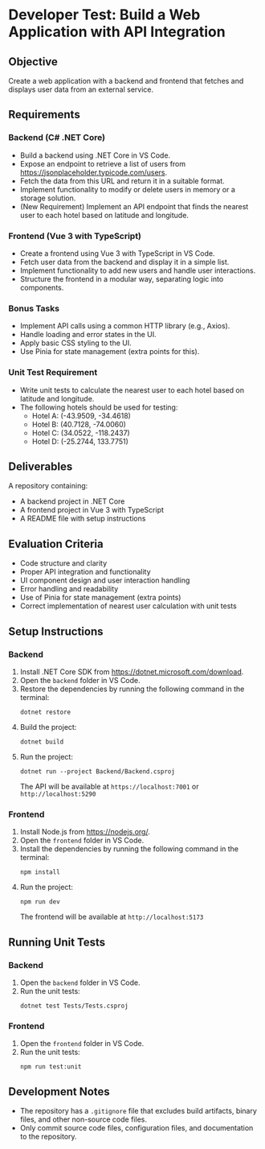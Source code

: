 # Developer Test: Build a Web Application with API Integration

## Objective

Create a web application with a backend and frontend that fetches and displays user data from an external service.

## Requirements

### Backend (C# .NET Core)
- Build a backend using .NET Core in VS Code.
- Expose an endpoint to retrieve a list of users from https://jsonplaceholder.typicode.com/users.
- Fetch the data from this URL and return it in a suitable format.
- Implement functionality to modify or delete users in memory or a storage solution.
- (New Requirement) Implement an API endpoint that finds the nearest user to each hotel based on latitude and longitude.

### Frontend (Vue 3 with TypeScript)
- Create a frontend using Vue 3 with TypeScript in VS Code.
- Fetch user data from the backend and display it in a simple list.
- Implement functionality to add new users and handle user interactions.
- Structure the frontend in a modular way, separating logic into components.

### Bonus Tasks
- Implement API calls using a common HTTP library (e.g., Axios).
- Handle loading and error states in the UI.
- Apply basic CSS styling to the UI.
- Use Pinia for state management (extra points for this).

### Unit Test Requirement
- Write unit tests to calculate the nearest user to each hotel based on latitude and longitude.
- The following hotels should be used for testing:
  - Hotel A: (-43.9509, -34.4618)
  - Hotel B: (40.7128, -74.0060)
  - Hotel C: (34.0522, -118.2437)
  - Hotel D: (-25.2744, 133.7751)

## Deliverables

A repository containing:
- A backend project in .NET Core
- A frontend project in Vue 3 with TypeScript
- A README file with setup instructions

## Evaluation Criteria
- Code structure and clarity
- Proper API integration and functionality
- UI component design and user interaction handling
- Error handling and readability
- Use of Pinia for state management (extra points)
- Correct implementation of nearest user calculation with unit tests

## Setup Instructions

### Backend

1. Install .NET Core SDK from https://dotnet.microsoft.com/download.
2. Open the `backend` folder in VS Code.
3. Restore the dependencies by running the following command in the terminal:
   ```
   dotnet restore
   ```
4. Build the project:
   ```
   dotnet build
   ```
5. Run the project:
   ```
   dotnet run --project Backend/Backend.csproj
   ```
   The API will be available at `https://localhost:7001` or `http://localhost:5290`

### Frontend

1. Install Node.js from https://nodejs.org/.
2. Open the `frontend` folder in VS Code.
3. Install the dependencies by running the following command in the terminal:
   ```
   npm install
   ```
4. Run the project:
   ```
   npm run dev
   ```
   The frontend will be available at `http://localhost:5173`

## Running Unit Tests

### Backend

1. Open the `backend` folder in VS Code.
2. Run the unit tests:
   ```
   dotnet test Tests/Tests.csproj
   ```

### Frontend

1. Open the `frontend` folder in VS Code.
2. Run the unit tests:
   ```
   npm run test:unit
   ```

## Development Notes

- The repository has a `.gitignore` file that excludes build artifacts, binary files, and other non-source code files.
- Only commit source code files, configuration files, and documentation to the repository.
